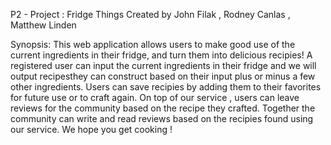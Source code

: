 P2 - Project : Fridge Things 
Created by John Filak , Rodney Canlas , Matthew Linden 

Synopsis: 
This web application allows users to make good use of the current ingredients in their fridge, and turn them into delicious recipies! 
A registered user can input the current ingredients in their fridge and we will output recipesthey can construct based on their input plus or minus a few other ingredients. 
Users can save recipies by adding them to their favorites for future use or to craft again.
On top of our service , users can leave reviews for the community based on the recipe they crafted. Together the community can write and read reviews based on the recipies found using our service. 
We hope you get cooking !
